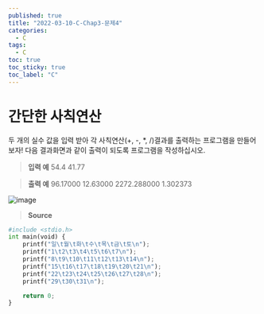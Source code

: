 ```yaml
---
published: true
title: "2022-03-10-C-Chap3-문제4"
categories:
  - C
tags:
  - C
toc: true
toc_sticky: true
toc_label: "C"
---
```


# 간단한 사칙연산

두 개의 실수 값을 입력 받아 각 사칙연산(+, -, \*, /)결과를 출력하는 프로그램을 만들어 보자! 다음 결과화면과 같이 출력이 되도록 프로그램을 작성하십시오.

> **입력 예**
> 54.4 41.77

> **출력 예**
> 96.17000 12.63000
> 2272.288000 1.302373

![image]()

> **Source**

```python
#include <stdio.h>
int main(void) {
	printf("일\t월\t화\t수\t목\t금\t토\n");
	printf("1\t2\t3\t4\t5\t6\t7\n");
	printf("8\t9\t10\t11\t12\t13\t14\n");
	printf("15\t16\t17\t18\t19\t20\t21\n");
	printf("22\t23\t24\t25\t26\t27\t28\n");
	printf("29\t30\t31\n");

	return 0;
}
```
